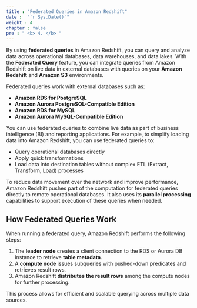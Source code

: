 ```yaml
---
title : "Federated Queries in Amazon Redshift"
date :  "`r Sys.Date()`" 
weight : 4 
chapter : false
pre : " <b> 4. </b> "
---
```


By using **federated queries** in Amazon Redshift, you can query and analyze data across operational databases, data warehouses, and data lakes. With the **Federated Query** feature, you can integrate queries from Amazon Redshift on live data in external databases with queries on your **Amazon Redshift** and **Amazon S3** environments.

Federated queries work with external databases such as:

- **Amazon RDS for PostgreSQL**
- **Amazon Aurora PostgreSQL-Compatible Edition**
- **Amazon RDS for MySQL**
- **Amazon Aurora MySQL-Compatible Edition**

You can use federated queries to combine live data as part of business intelligence (BI) and reporting applications. For example, to simplify loading data into Amazon Redshift, you can use federated queries to:

- Query operational databases directly
- Apply quick transformations
- Load data into destination tables without complex ETL (Extract, Transform, Load) processes

To reduce data movement over the network and improve performance, Amazon Redshift pushes part of the computation for federated queries directly to remote operational databases. It also uses its **parallel processing** capabilities to support execution of these queries when needed.

## How Federated Queries Work

When running a federated query, Amazon Redshift performs the following steps:

1. The **leader node** creates a client connection to the RDS or Aurora DB instance to retrieve **table metadata**.
2. A **compute node** issues subqueries with pushed-down predicates and retrieves result rows.
3. Amazon Redshift **distributes the result rows** among the compute nodes for further processing.

This process allows for efficient and scalable querying across multiple data sources.

